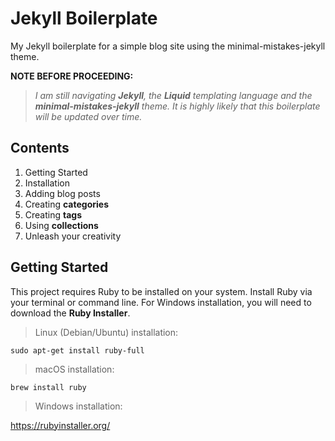 # Jekyll Boilerplate
My Jekyll boilerplate for a simple blog site using the minimal-mistakes-jekyll theme.

**NOTE BEFORE PROCEEDING:**
> *I am still navigating **Jekyll**, the **Liquid** templating language and the **minimal-mistakes-jekyll** theme. It is highly likely that this boilerplate will be updated over time.*
## Contents
1. Getting Started
2. Installation
3. Adding blog posts
4. Creating **categories**
5. Creating **tags**
6. Using **collections**
7. Unleash your creativity

## Getting Started
This project requires Ruby to be installed on your system. Install Ruby via your terminal or command line. For Windows installation, you will need to download the **Ruby Installer**.
> Linux (Debian/Ubuntu) installation:

`sudo apt-get install ruby-full`

> macOS installation:

`brew install ruby`

> Windows installation:

https://rubyinstaller.org/



